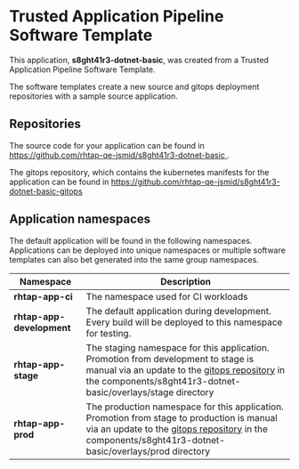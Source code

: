 # Trusted Application Pipeline Software Template

This application, **s8ght41r3-dotnet-basic**, was created from a Trusted Application Pipeline Software Template.

The software templates create a new source and gitops deployment repositories with a sample source application. 

## Repositories

The source code for your application can be found in [https://github.com/rhtap-qe-jsmid/s8ght41r3-dotnet-basic ](https://github.com/rhtap-qe-jsmid/s8ght41r3-dotnet-basic ).
 
The gitops repository, which contains the kubernetes manifests for the application can be found in 
[https://github.com/rhtap-qe-jsmid/s8ght41r3-dotnet-basic-gitops ](https://github.com/rhtap-qe-jsmid/s8ght41r3-dotnet-basic-gitops ) 

## Application namespaces 

The default application will be found in the following namespaces. Applications can be deployed into unique namespaces or multiple software templates can also bet generated into the same group namespaces.  

|  Namespace   |  Description   |  
| -------- | -------- |
| **rhtap-app-ci** | The namespace used for CI workloads |
| **rhtap-app-development** | The default application during development. Every build will be deployed to this namespace for testing. |
| **rhtap-app-stage** | The staging namespace for this application. Promotion from development to stage is manual via an update to the [gitops repository](https://github.com/rhtap-qe-jsmid/s8ght41r3-dotnet-basic-gitops ) in the components/s8ght41r3-dotnet-basic/overlays/stage directory |
| **rhtap-app-prod** | The production namespace for this application. Promotion from stage to production is manual via an update to the [gitops repository](https://github.com/rhtap-qe-jsmid/s8ght41r3-dotnet-basic-gitops ) in the components/s8ght41r3-dotnet-basic/overlays/prod directory |